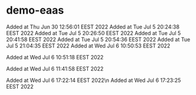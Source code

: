 # demo-eaas
Added at Thu Jun 30 12:56:01 EEST 2022
Added at Tue Jul  5 20:24:38 EEST 2022
Added at Tue Jul  5 20:26:50 EEST 2022
Added at Tue Jul  5 20:41:58 EEST 2022
Added at Tue Jul  5 20:54:36 EEST 2022
Added at Tue Jul  5 21:04:35 EEST 2022
Added at Wed Jul  6 10:50:53 EEST 2022

Added at Wed Jul  6 10:51:18 EEST 2022

Added at Wed Jul  6 11:41:58 EEST 2022

Added at Wed Jul  6 17:22:14 EEST 2022\n
Added at Wed Jul  6 17:23:25 EEST 2022

